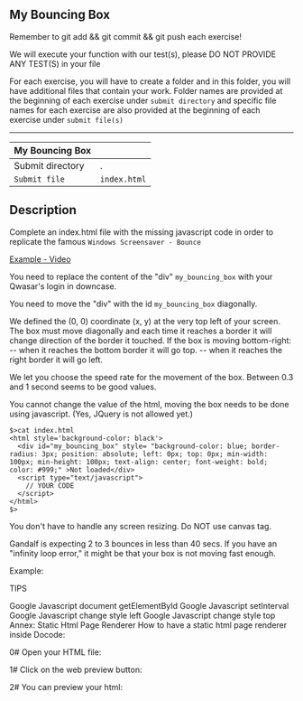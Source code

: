 ## My Bouncing Box
Remember to git add && git commit && git push each exercise!

We will execute your function with our test(s), please DO NOT PROVIDE ANY TEST(S) in your file

For each exercise, you will have to create a folder and in this folder, you will have additional files that contain your work. Folder names are provided at the beginning of each exercise under `submit directory` and specific file names for each exercise are also provided at the beginning of each exercise under `submit file(s)`

-----------------------------------------------------------------------------------------------------------------------------------------------------------------------

| My Bouncing Box |       |
| ----------------| ----- |
| Submit directory |	. |
| `Submit file` |	`index.html` |

## Description
Complete an index.html file with the missing javascript code in order to replicate the famous `Windows Screensaver - Bounce`

[Example - Video](https://www.youtube.com/watch?v=NVp6GMHpYvo)

You need to replace the content of the "div" `my_bouncing_box` with your Qwasar's login in downcase.

You need to move the "div" with the id `my_bouncing_box` diagonally.

We defined the (0, 0) coordinate (x, y) at the very top left of your screen.
The box must move diagonally and each time it reaches a border it will change direction of the border it touched.
If the box is moving bottom-right:
-- when it reaches the bottom border it will go top.
-- when it reaches the right border it will go left.

We let you choose the speed rate for the movement of the box. Between 0.3 and 1 second seems to be good values.

You cannot change the value of the html, moving the box needs to be done using javascript. (Yes, JQuery is not allowed yet.)
```
$>cat index.html
<html style='background-color: black'>
  <div id="my_bouncing_box" style= "background-color: blue; border-radius: 3px; position: absolute; left: 0px; top: 0px; min-width: 100px; min-height: 100px; text-align: center; font-weight: bold; color: #999;" >Not loaded</div>
  <script type="text/javascript">
    // YOUR CODE
  </script>
</html>
$>
```
You don't have to handle any screen resizing.
Do NOT use canvas tag.

Gandalf is expecting 2 to 3 bounces in less than 40 secs. If you have an "infinity loop error," it might be that your box is not moving fast enough.

Example:


TIPS

Google Javascript document getElementById
Google Javascript setInterval
Google Javascript change style left
Google Javascript change style top
Annex: Static Html Page Renderer
How to have a static html page renderer inside Docode:

0# Open your HTML file:


1# Click on the web preview button:


2# You can preview your html:

